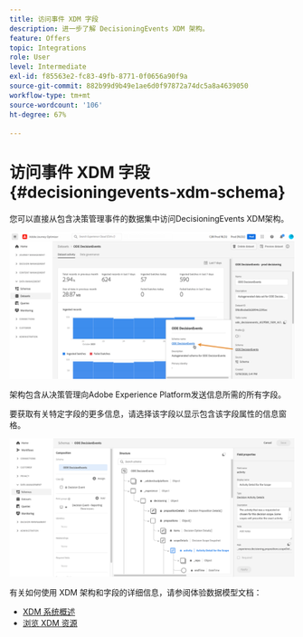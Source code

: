 ```yaml
---
title: 访问事件 XDM 字段
description: 进一步了解 DecisioningEvents XDM 架构。
feature: Offers
topic: Integrations
role: User
level: Intermediate
exl-id: f85563e2-fc83-49fb-8771-0f0656a90f9a
source-git-commit: 882b99d9b49e1ae6d0f97872a74dc5a8a4639050
workflow-type: tm+mt
source-wordcount: '106'
ht-degree: 67%

---
```


# 访问事件 XDM 字段 {#decisioningevents-xdm-schema}

您可以直接从包含决策管理事件的数据集中访问DecisioningEvents XDM架构。

![](../assets/access-schema.png)

架构包含从决策管理向Adobe Experience Platform发送信息所需的所有字段。

要获取有关特定字段的更多信息，请选择该字段以显示包含该字段属性的信息窗格。

![](../assets/schema-fields.png)

有关如何使用 XDM 架构和字段的详细信息，请参阅体验数据模型文档：

* [XDM 系统概述](https://experienceleague.adobe.com/docs/experience-platform/xdm/home.html?lang=zh-Hans)
* [浏览 XDM 资源](https://experienceleague.adobe.com/docs/experience-platform/xdm/ui/explore.html?lang=zh-Hans)

